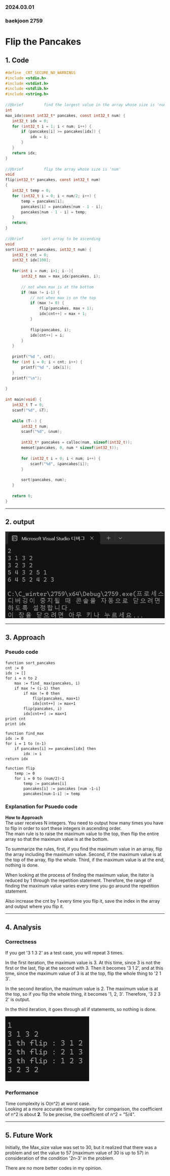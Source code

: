 ### 2024.03.01
### baekjoon 2759
# **Flip the Pancakes**

## 1. Code
 ```c
#define _CRT_SECURE_NO_WARNINGS
#include <stdio.h>
#include <stdint.h>
#include <stdlib.h>
#include <string.h>

//@brief		 find the largest value in the array whose size is 'num'
int 
max_idx(const int32_t* pancakes, const int32_t num) {
	int32_t idx = 0;
	for (int32_t i = 1; i < num; i++) {
		if (pancakes[i] >= pancakes[idx]) {
			idx = i;
		}
	}
	return idx;
}

//@brief		 flip the array whose size is 'num'
void
flip(int32_t* pancakes, const int32_t num)
{
	int32_t temp = 0;
	for (int32_t i = 0; i < num/2; i++) {
		temp = pancakes[i];
		pancakes[i] = pancakes[num - 1 - i];
		pancakes[num - 1 - i] = temp;
	}
	return;
}

//@brief		sort array to be ascending
void 
sort(int32_t* pancakes, int32_t num) {
	int32_t cnt = 0;
	int32_t idx[100];

	for(int i = num; i>1; i--){ 
		int32_t max = max_idx(pancakes, i);

		// not when max is at the bottom
		if (max != i-1) {
			// not when max is on the top
			if (max != 0) {
				flip(pancakes, max + 1);
				idx[cnt++] = max + 1;
			}

			flip(pancakes, i);
			idx[cnt++] = i;
		}
	}

	printf("%d ", cnt);
	for (int i = 0; i < cnt; i++) {
		printf("%d ", idx[i]);
	}
	printf("\n");

}

int main(void) {
	int32_t T = 0;
	scanf("%d", &T);

	while (T--) {
		int32_t num;
		scanf("%d", &num);

		int32_t* pancakes = calloc(num, sizeof(int32_t));
		memset(pancakes, 0, num * sizeof(int32_t));

		for (int32_t i = 0; i < num; i++) {
			scanf("%d", &pancakes[i]);
		}

		sort(pancakes, num);
	}

	return 0;
}
 ```

***

## 2. output
![alt text](2759.png)

***

## 3. Approach
### Pseudo code
```pseudocode
function sort_pancakes
cnt := 0
idx := []
for i = n to 2
	max := find_ max(pancakes, i)
	if max != (i-1) then
		if max != 0 then
			flip(pancakes, max+1)
			idx[cnt++] := max+1
		flip(pancakes, i)
		idx[cnt++] := max+1
print cnt
print idx
```

```pseudocode
function find_max
idx := 0
for i = 1 to (n-1)
	if pancakes[i] >= pancakes[idx] then
		idx := i
return idx
```

```pseudocode
function flip
	temp := 0
	for i = 0 to (num/2)-1
		temp := pancakes[i]
		pancakes[i] := pancakes [num -1-i]
		pancakes[num-1-i] := temp
```

### Explanation for Psuedo code
**How to Approach**   
The user receives N integers. You need to output how many times you have to flip in order to sort these integers in ascending order.   
The main rule is to raise the maximum value to the top, then flip the entire array so that the maximum value is at the bottom.

To summarize the rules, first, if you find the maximum value in an array, flip the array including the maximum value. Second, if the maximum value is at the top of the array, flip the whole. Third, if the maximum value is at the end, nothing is done.

When looking at the process of finding the maximum value, the itator is reduced by 1 through the repetition statement. Therefore, the range of finding the maximum value varies every time you go around the repetition statement.

Also increase the cnt by 1 every time you flip it, save the index in the array and output where you flip it.

***

## 4. Analysis
### Correctness 
If you get '3 1 3 2' as a test case, you will repeat 3 times.    

In the first iteration, the maximum value is 3. At this time, since 3 is not the first or the last, flip at the second with 3. Then it becomes '3 1 2', and at this time, since the maximum value of 3 is at the top, flip the whole thing to '2 1 3'.   

In the second iteration, the maximum value is 2. The maximum value is at the top, so if you flip the whole thing, it becomes '1, 2, 3'. Therefore, '3 2 3 2' is output.   

In the third iteration, it goes through all if statements, so nothing is done.

![alt text](2759_correctness.png)

### Performance
Time complexity is O(n^2) at worst case.   
Looking at a more accurate time complexity for comparison, the coefficient of n^2 is about **2**.
To be precise, the coefficient of n^2 = "5/4".

***

## 5. Future Work
Initially, the Max_size value was set to 30, but it realized that there was a problem and set the value to 57 (maximum value of 30 is up to 57) in consideration of the condition '2n-3' in the problem.

There are no more better codes in my opinion.    
